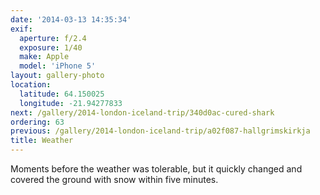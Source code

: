 ```yaml
---
date: '2014-03-13 14:35:34'
exif:
  aperture: f/2.4
  exposure: 1/40
  make: Apple
  model: 'iPhone 5'
layout: gallery-photo
location:
  latitude: 64.150025
  longitude: -21.94277833
next: /gallery/2014-london-iceland-trip/340d0ac-cured-shark
ordering: 63
previous: /gallery/2014-london-iceland-trip/a02f087-hallgrimskirkja
title: Weather
---
```


Moments before the weather was tolerable, but it quickly changed and covered the ground with snow within five minutes.
